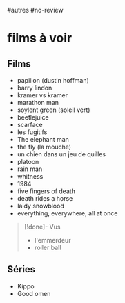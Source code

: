 #autres #no-review 
# films à voir

## Films

 - papillon (dustin hoffman)
 - barry lindon
 - kramer vs kramer
 - marathon man
 - soylent green (soleil vert)
 - beetlejuice
 - scarface
 - les fugitifs
 - The elephant man
 - the fly (la mouche)
 - un chien dans un jeu de quilles
 - platoon
 - rain man
 - whitness
 - 1984
 - five fingers of death
 - death rides a horse
 - laidy snowblood
 - everything, everywhere, all at once

> [!done]- Vus
> - l'emmerdeur
> - roller ball
## Séries

 - Kippo
 - Good omen

